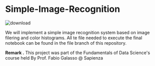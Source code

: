 # Simple-Image-Recognition

![download](https://user-images.githubusercontent.com/91341004/152332006-8338e370-86ae-4b1f-a25f-0779cb0b1ac5.png)

We will implement a simple image recognition system based on image filering and color histograms. All te file needed to execute the final notebook can be found in the file branch of this repository.

**Remark .** This project was part of the Fundamentals of Data Science's course held By Prof. Fabio Galasso @ Sapienza
